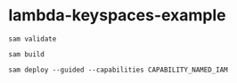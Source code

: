 # lambda-keyspaces-example

```
sam validate
```

```
sam build
```

```
sam deploy --guided --capabilities CAPABILITY_NAMED_IAM
```